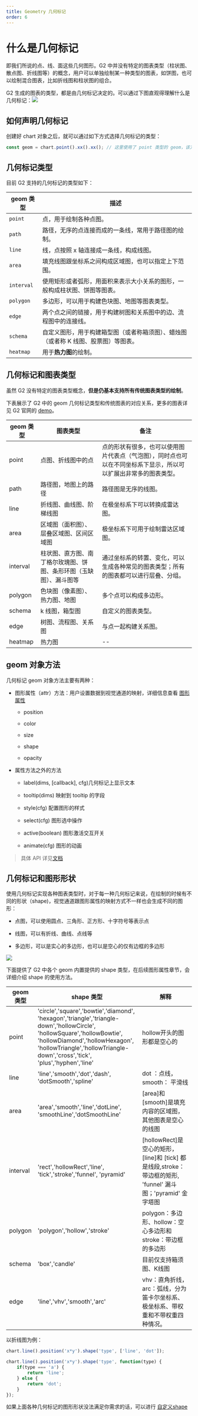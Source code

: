 ```yaml
---
title: Geometry 几何标记
order: 6
---
```


# 什么是几何标记

即我们所说的点、线、面这些几何图形。G2 中并没有特定的图表类型（柱状图、散点图、折线图等）的概念，用户可以单独绘制某一种类型的图表，如饼图，也可以绘制混合图表，比如折线图和柱状图的组合。

G2 生成的图表的类型，都是由几何标记决定的。可以通过下图直观得理解什么是几何标记：![](https://gw.alipayobjects.com/zos/rmsportal/ffXoDNzwnXNHoaxtjbfY.png#align=left&display=inline&height=300&originHeight=300&originWidth=1332&status=done&width=1332)

## 如何声明几何标记

创建好 chart 对象之后，就可以通过如下方式选择几何标记的类型：

```javascript
const geom = chart.point().xx().xx(); // 这里使用了 point 类型的 geom，该方法会返回 geom 对象
```

## 几何标记类型

目前 G2 支持的几何标记的类型如下：

| geom 类型 | 描述 |
| --- | --- |
| `point` | 点，用于绘制各种点图。 |
| `path` | 路径，无序的点连接而成的一条线，常用于路径图的绘制。 |
| `line` | 线，点按照 x 轴连接成一条线，构成线图。 |
| `area` | 填充线图跟坐标系之间构成区域图，也可以指定上下范围。 |
| `interval` | 使用矩形或者弧形，用面积来表示大小关系的图形，一般构成柱状图、饼图等图表。 |
| `polygon` | 多边形，可以用于构建色块图、地图等图表类型。 |
| `edge` | 两个点之间的链接，用于构建树图和关系图中的边、流程图中的连接线。 |
| `schema` | 自定义图形，用于构建箱型图（或者称箱须图）、蜡烛图（或者称 K 线图、股票图）等图表。 |
| `heatmap` | 用于**热力图**的绘制。 |


## 几何标记和图表类型

虽然 G2 没有特定的图表类型概念，**但是仍基本支持所有传统图表类型的绘制**。

下表展示了 G2 中的 geom 几何标记类型和传统图表的对应关系，更多的图表详见 G2 官网的 [demo](/zh/examples/line/basic)。

| geom 类型 | 图表类型 | 备注 |
| --- | --- | --- |
| point | 点图、折线图中的点 | 点的形状有很多，也可以使用图片代表点（气泡图），同时点也可以在不同坐标系下显示，所以可以扩展出非常多的图表类型。 |
| path | 路径图，地图上的路径 | 路径图是无序的线图。 |
| line | 折线图、曲线图、阶梯线图 | 在极坐标系下可以转换成雷达图。 |
| area | 区域图（面积图）、层叠区域图、区间区域图 | 极坐标系下可用于绘制雷达区域图。 |
| interval | 柱状图、直方图、南丁格尔玫瑰图、饼图、条形环图（玉缺图）、漏斗图等 | 通过坐标系的转置、变化，可以生成各种常见的图表类型；所有的图表都可以进行层叠、分组。 |
| polygon | 色块图（像素图）、热力图、地图 | 多个点可以构成多边形。 |
| schema | k 线图，箱型图 | 自定义的图表类型。 |
| edge | 树图、流程图、关系图 | 与点一起构建关系图。 |
| heatmap | 热力图 | -- |


## geom 对象方法

几何标记 geom 对象方法主要有两种：

- 图形属性（attr）方法：用户设置数据到视觉通道的映射，详细信息查看 [图形属性](/zh/docs/manual/tutorial/attribute)


  - position

  - color

  - size

  - shape

  - opacity


- 属性方法之外的方法


  - label(dims, [callback], cfg)几何标记上显示文本

  - tooltip(dims) 映射到 tooltip 的字段

  - style(cfg) 配置图形的样式

  - select(cfg) 图形选中操作

  - active(boolean) 图形激活交互开关

  - animate(cfg) 图形的动画


> 具体 API 详见[文档](/zh/docs/manual/api/geometry)


## 几何标记和图形形状

使用几何标记实现各种图表类型时，对于每一种几何标记来说，在绘制的时候有不同的形状（shape)，视觉通道跟图形属性的映射方式不一样也会生成不同的图形：

- 点图，可以使用圆点、三角形、正方形、十字符号等表示点

- 线图，可以有折线、曲线、点线等

- 多边形，可以是实心的多边形，也可以是空心的仅有边框的多边形


![](https://zos.alipayobjects.com/rmsportal/WvfnQeKUnHGVSRg.png#align=left&display=inline&height=205&originHeight=205&originWidth=534&status=done&width=534)

下面提供了 G2 中各个 geom 内置提供的 shape 类型，在后续图形属性章节，会详细介绍 shape 的使用方法。

| geom 类型 | shape 类型 | 解释 |
| --- | --- | --- |
| point | 'circle','square','bowtie','diamond',<br />'hexagon','triangle','triangle-down','hollowCircle',<br />'hollowSquare','hollowBowtie',<br />'hollowDiamond','hollowHexagon',<br />'hollowTriangle','hollowTriangle-down','cross','tick',<br />'plus','hyphen','line' | hollow开头的图形都是空心的 |
| line | 'line','smooth','dot','dash',<br />'dotSmooth','spline' | dot ：点线，smooth： 平滑线 |
| area | 'area','smooth','line','dotLine',<br />'smoothLine','dotSmoothLine' | [area]和[smooth]是填充内容的区域图，其他图表是空心的线图 |
| interval | 'rect','hollowRect','line',<br />'tick','stroke','funnel', 'pyramid' | [hollowRect]是空心的矩形， [line]和 [tick] 都是线段,stroke：带边框的矩形, 'funnel' 漏斗图；'pyramid' 金字塔图 |
| polygon | 'polygon','hollow','stroke' | polygon：多边形、hollow：空心多边形和 stroke：带边框的多边形 |
| schema | 'box','candle' | 目前仅支持箱须图、K线图 |
| edge | 'line','vhv','smooth','arc' | vhv：直角折线，arc：弧线，分为笛卡尔坐标系、极坐标系、带权重和不带权重四种情况。 |

以折线图为例：
```javascript
chart.line().position('x*y').shape('type', ['line', 'dot']);

chart.line().position('x*y').shape('type', function(type) {
	if(type === 'a') {
    	return 'line';
    } else {
    	return 'dot';
    }
});
```

如果上面各种几何标记的图形形状没法满足你需求的话，可以进行 [自定义shape](/zh/docs/manual/tutorial/shape)
